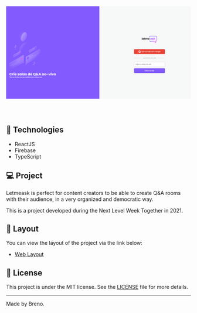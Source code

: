 <h1 align="center">
    <img alt="Letmeask" src=".github/letmeask.gif" />
</h1>

<br>

##  🚀 Technologies

- ReactJS
- Firebase
- TypeScript

## 💻 Project

Letmeask is perfect for content creators to be able to create Q&A rooms with their audience, in a very organized and democratic way.

This is a project developed during the Next Level Week Together in 2021.

## 🔖 Layout

You can view the layout of the project via the link below:

- [Web Layout](https://www.figma.com/community/file/1009824839797878169/Letmeask)


## 📝 License

This project is under the MIT license. See the [LICENSE](LICENSE.md) file for more details.

----

Made by Breno.
